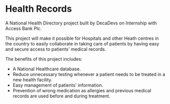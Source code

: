# Health Records
A National Health Directory project built by DecaDevs on Internship with Access Bank Plc.

This project will make it possible for Hospitals and other Heath centres in the country to easily collaborate in taking care of patients by having easy and secure access to patients' medical records. 

The benefits of this project includes:
- A National Healthcare database.
- Reduce unnecessary testing whenever a patient needs to be treated in a new health facility.
- Easy management of patients' information.
- Prevention of wrong medication as allergies and previous medical records are used before and during treatment.
